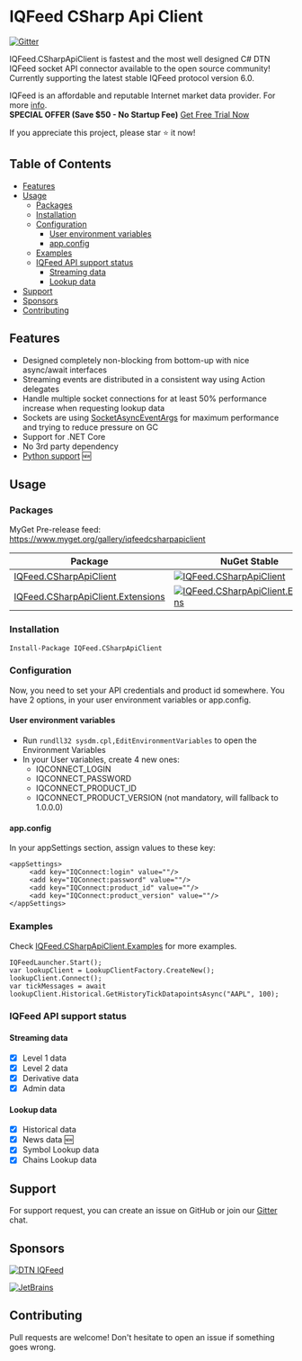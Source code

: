 # IQFeed CSharp Api Client

[![Gitter](https://badges.gitter.im/IQFeed-CSharpApiClient/public.svg)](https://gitter.im/IQFeed-CSharpApiClient/public)

IQFeed.CSharpApiClient is fastest and the most well designed C# DTN IQFeed socket API connector available to the open source community! Currently supporting the latest stable IQFeed protocol version 6.0.

IQFeed is an affordable and reputable Internet market data provider. For more [info](http://www.iqfeed.net/index.cfm?displayaction=developer&section=main).<br>
**SPECIAL OFFER (Save \$50 - No Startup Fee)** [Get Free Trial Now](https://www.iqfeed.net/trent/index.cfm?displayaction=start&promo=1996499)

If you appreciate this project, please star :star: it now!

## Table of Contents
  - [Features](#features)
  - [Usage](#usage)
    - [Packages](#packages)
    - [Installation](#installation)
    - [Configuration](#configuration)
      - [User environment variables](#user-environment-variables)
      - [app.config](#appconfig)
    - [Examples](#examples)
    - [IQFeed API support status](#iqfeed-api-support-status)
      - [Streaming data](#streaming-data)
      - [Lookup data](#lookup-data)
  - [Support](#support)
  - [Sponsors](#sponsors)
  - [Contributing](#contributing)

## Features

- Designed completely non-blocking from bottom-up with nice async/await interfaces
- Streaming events are distributed in a consistent way using Action delegates
- Handle multiple socket connections for at least 50% performance increase when requesting lookup data
- Sockets are using [SocketAsyncEventArgs](<https://msdn.microsoft.com/en-us/library/system.net.sockets.socketasynceventargs(v=vs.110).aspx>) for maximum performance and trying to reduce pressure on GC
- Support for .NET Core
- No 3rd party dependency
- [Python support](https://github.com/mathpaquette/IQFeed.CSharpApiClient/blob/master/docs/USING-WITH-PYTHON.md) :new:

## Usage

### Packages
MyGet Pre-release feed: https://www.myget.org/gallery/iqfeedcsharpapiclient

| Package                                                                                                | NuGet Stable                                                                                                                                                                    | MyGet Pre-release                                                                                                                                                                                                                       | Downloads                                                                                                                                                                        |
| ------------------------------------------------------------------------------------------------------ | ------------------------------------------------------------------------------------------------------------------------------------------------------------------------------- | --------------------------------------------------------------------------------------------------------------------------------------------------------------------------------------------------------------------------------------- | -------------------------------------------------------------------------------------------------------------------------------------------------------------------------------- |
| [IQFeed.CSharpApiClient](https://www.nuget.org/packages/IQFeed.CSharpApiClient/)                       | [![IQFeed.CSharpApiClient](https://img.shields.io/nuget/v/IQFeed.CSharpApiClient.svg)](https://www.nuget.org/packages/IQFeed.CSharpApiClient/)                                  | [![IQFeed.CSharpApiClient](https://img.shields.io/myget/iqfeedcsharpapiclient/vpre/IQFeed.CSharpApiClient.svg)](https://www.myget.org/feed/iqfeedcsharpapiclient/package/nuget/IQFeed.CSharpApiClient)                                  | [![IQFeed.CSharpApiClient](https://img.shields.io/nuget/dt/IQFeed.CSharpApiClient.svg)](https://www.nuget.org/packages/IQFeed.CSharpApiClient/)                                  |
| [IQFeed.CSharpApiClient.Extensions](https://www.nuget.org/packages/IQFeed.CSharpApiClient.Extensions/) | [![IQFeed.CSharpApiClient.Extensions](https://img.shields.io/nuget/v/IQFeed.CSharpApiClient.Extensions.svg)](https://www.nuget.org/packages/IQFeed.CSharpApiClient.Extensions/) | [![IQFeed.CSharpApiClient.Extensions](https://img.shields.io/myget/iqfeedcsharpapiclient/vpre/IQFeed.CSharpApiClient.Extensions.svg)](https://www.myget.org/feed/iqfeedcsharpapiclient/package/nuget/IQFeed.CSharpApiClient.Extensions) | [![IQFeed.CSharpApiClient.Extensions](https://img.shields.io/nuget/dt/IQFeed.CSharpApiClient.Extensions.svg)](https://www.nuget.org/packages/IQFeed.CSharpApiClient.Extensions/) |

### Installation

`Install-Package IQFeed.CSharpApiClient`

### Configuration

Now, you need to set your API credentials and product id somewhere. You have 2 options, in your user environment variables or app.config.

#### User environment variables

- Run `rundll32 sysdm.cpl,EditEnvironmentVariables` to open the Environment Variables
- In your User variables, create 4 new ones:
  - IQCONNECT_LOGIN
  - IQCONNECT_PASSWORD
  - IQCONNECT_PRODUCT_ID
  - IQCONNECT_PRODUCT_VERSION (not mandatory, will fallback to 1.0.0.0)

#### app.config

In your appSettings section, assign values to these key:

```
<appSettings>
     <add key="IQConnect:login" value=""/>
     <add key="IQConnect:password" value=""/>
     <add key="IQConnect:product_id" value=""/>
     <add key="IQConnect:product_version" value=""/>
</appSettings>
```

### Examples

Check [IQFeed.CSharpApiClient.Examples](https://github.com/mathpaquette/IQFeed.CSharpApiClient/tree/master/src/IQFeed.CSharpApiClient.Examples) for more examples.

```
IQFeedLauncher.Start();
var lookupClient = LookupClientFactory.CreateNew();
lookupClient.Connect();
var tickMessages = await lookupClient.Historical.GetHistoryTickDatapointsAsync("AAPL", 100);
```

### IQFeed API support status

#### Streaming data

- [x] Level 1 data
- [x] Level 2 data
- [x] Derivative data
- [x] Admin data

#### Lookup data

- [x] Historical data
- [x] News data :new:
- [x] Symbol Lookup data
- [x] Chains Lookup data

## Support

For support request, you can create an issue on GitHub or join our [Gitter](https://gitter.im/IQFeed-CSharpApiClient/public) chat.

## Sponsors

[![DTN IQFeed](https://www.iqfeed.net/images//iqfeed_logo.png)](https://www.iqfeed.net/trent/index.cfm?displayaction=start&promo=1996499)

[![JetBrains](https://upload.wikimedia.org/wikipedia/commons/1/1a/JetBrains_Logo_2016.svg)](https://www.jetbrains.com/?from=IQFeed.CSharpApiClient)

## Contributing

Pull requests are welcome! Don't hesitate to open an issue if something goes wrong.
